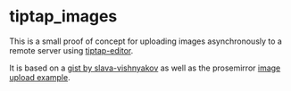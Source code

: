 # tiptap_images

This is a small proof of concept for uploading images asynchronously to a remote server using [tiptap-editor](https://github.com/scrumpy/tiptap).


It is based on a [gist by slava-vishnyakov](https://gist.github.com/slava-vishnyakov/16076dff1a77ddaca93c4bccd4ec4521) as well as the prosemirror [image upload example](https://prosemirror.net/examples/upload/).
